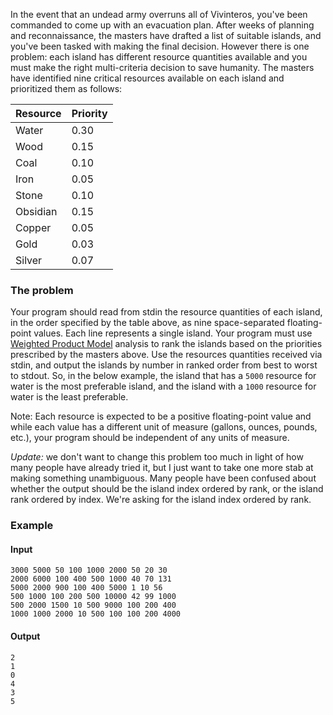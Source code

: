 In the event that an undead army overruns all of Vivinteros, you've been commanded to come up with an evacuation plan. After weeks of planning and reconnaissance, the masters have drafted a list of suitable islands, and you've been tasked with making the final decision. However there is one problem: each island has different resource quantities available and you must make the right multi-criteria decision to save humanity. The masters have identified nine critical resources available on each island and prioritized them as follows:

| Resource    | Priority |
|-------------|----------|
| Water       |     0.30 |
| Wood        |     0.15 |
| Coal        |     0.10 |
| Iron        |     0.05 |
| Stone       |     0.10 |
| Obsidian    |     0.15 |
| Copper      |     0.05 |
| Gold        |     0.03 |
| Silver      |     0.07 |

### The problem

Your program should read from stdin the resource quantities of each island, in the order specified by the table above, as nine space-separated floating-point values. Each line represents a single island. Your program must use [Weighted Product Model](https://en.wikipedia.org/wiki/Weighted_product_model) analysis to rank the islands based on the priorities prescribed by the masters above. Use the resources quantities received via stdin, and output the islands by number in ranked order from best to worst to stdout. So, in the below example, the island that has a `5000` resource for water is the most preferable island, and the island with a `1000` resource for water is the least preferable.

Note: Each resource is expected to be a positive floating-point value and while each value has a different unit of measure (gallons, ounces, pounds, etc.), your program should be independent of any units of measure.

*Update:* we don't want to change this problem too much in light of how many people have already tried it, but I just want to take one more stab at making something unambiguous. Many people have been confused about whether the output should be the island index ordered by rank, or the island rank ordered by index. We're asking for the island index ordered by rank.

### Example

#### Input

```
3000 5000 50 100 1000 2000 50 20 30
2000 6000 100 400 500 1000 40 70 131
5000 2000 900 100 400 5000 1 10 56
500 1000 100 200 500 10000 42 99 1000
500 2000 1500 10 500 9000 100 200 400
1000 1000 2000 10 500 100 100 200 4000
```

#### Output

```
2
1
0
4
3
5
```
